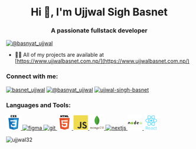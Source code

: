 <h1 align="center">Hi 👋, I'm Ujjwal Sigh Basnet</h1>
<h3 align="center">A passionate fullstack developer</h3>

<p align="left"> <a href="https://twitter.com/@basnyat_ujjwal" target="blank"><img src="https://img.shields.io/twitter/follow/@basnyat_ujjwal?logo=twitter&style=for-the-badge" alt="@basnyat_ujjwal" /></a> </p>

- 👨‍💻 All of my projects are available at [https://www.ujjwalbasnet.com.np/](https://www.ujjwalbasnet.com.np/)

<h3 align="left">Connect with me:</h3>
<p align="left">
<a href="https://dev.to/basnet_ujjwal" target="blank"><img align="center" src="https://cdn.jsdelivr.net/npm/simple-icons@3.0.1/icons/dev-dot-to.svg" alt="basnet_ujjwal" height="30" width="40" /></a>
<a href="https://twitter.com/@basnyat_ujjwal" target="blank"><img align="center" src="https://raw.githubusercontent.com/rahuldkjain/github-profile-readme-generator/master/src/images/icons/Social/twitter.svg" alt="@basnyat_ujjwal" height="30" width="40" /></a>
<a href="https://linkedin.com/in/ujjwal-singh-basnet" target="blank"><img align="center" src="https://raw.githubusercontent.com/rahuldkjain/github-profile-readme-generator/master/src/images/icons/Social/linked-in-alt.svg" alt="ujjwal-singh-basnet" height="30" width="40" /></a>
</p>

<h3 align="left">Languages and Tools:</h3>
<p align="left"> <a href="https://www.w3schools.com/css/" target="_blank"> <img src="https://raw.githubusercontent.com/devicons/devicon/master/icons/css3/css3-original-wordmark.svg" alt="css3" width="40" height="40"/> </a> <a href="https://www.figma.com/" target="_blank"> <img src="https://www.vectorlogo.zone/logos/figma/figma-icon.svg" alt="figma" width="40" height="40"/> </a> <a href="https://git-scm.com/" target="_blank"> <img src="https://www.vectorlogo.zone/logos/git-scm/git-scm-icon.svg" alt="git" width="40" height="40"/> </a> <a href="https://www.w3.org/html/" target="_blank"> <img src="https://raw.githubusercontent.com/devicons/devicon/master/icons/html5/html5-original-wordmark.svg" alt="html5" width="40" height="40"/> </a> <a href="https://developer.mozilla.org/en-US/docs/Web/JavaScript" target="_blank"> <img src="https://raw.githubusercontent.com/devicons/devicon/master/icons/javascript/javascript-original.svg" alt="javascript" width="40" height="40"/> </a> <a href="https://www.mongodb.com/" target="_blank"> <img src="https://raw.githubusercontent.com/devicons/devicon/master/icons/mongodb/mongodb-original-wordmark.svg" alt="mongodb" width="40" height="40"/> </a> <a href="https://nextjs.org/" target="_blank"> <img src="https://cdn.worldvectorlogo.com/logos/nextjs-3.svg" alt="nextjs" width="40" height="40"/> </a> <a href="https://nodejs.org" target="_blank"> <img src="https://raw.githubusercontent.com/devicons/devicon/master/icons/nodejs/nodejs-original-wordmark.svg" alt="nodejs" width="40" height="40"/> </a> <a href="https://reactjs.org/" target="_blank"> <img src="https://raw.githubusercontent.com/devicons/devicon/master/icons/react/react-original-wordmark.svg" alt="react" width="40" height="40"/> </a> </p>

<p><img align="center" src="https://github-readme-stats.vercel.app/api/top-langs?username=ujjwal32&show_icons=true&locale=en&layout=compact" alt="ujjwal32" /></p>
